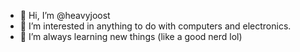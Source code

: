 - 👋 Hi, I’m @heavyjoost
- 👀 I’m interested in anything to do with computers and electronics.
- 🌱 I’m always learning new things (like a good nerd lol)

<!---
heavyjoost/heavyjoost is a ✨ special ✨ repository because its `README.md` (this file) appears on your GitHub profile.
You can click the Preview link to take a look at your changes.
--->
